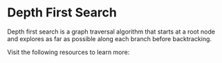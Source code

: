 # Depth First Search

Depth first search is a graph traversal algorithm that starts at a root node and explores as far as possible along each branch before backtracking.

Visit the following resources to learn more:

